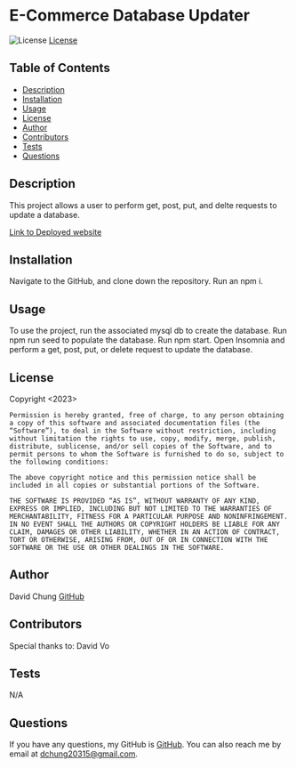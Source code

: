 # E-Commerce Database Updater
![License](https://img.shields.io/badge/License-MIT-blue.svg)
[License](https://opensource.org/licenses/MIT)

## Table of Contents
    
- [Description](#description)
- [Installation](#installation)
- [Usage](#usage)
- [License](#license)
- [Author](#author)
- [Contributors](#contributors)
- [Tests](#tests)
- [Questions](#questions)
    
## Description
    
This project allows a user to perform get, post, put, and delte requests to update a database.
    
[Link to Deployed website](N/A)
    
## Installation
    
Navigate to the GitHub, and clone down the repository. Run an npm i.
    
## Usage
    
To use the project, run the associated mysql db to create the database. Run npm run seed to populate the database. Run npm start. Open Insomnia and perform a get, post, put, or delete request to update the database.
    
## License
    
Copyright <2023> 

    Permission is hereby granted, free of charge, to any person obtaining a copy of this software and associated documentation files (the “Software”), to deal in the Software without restriction, including without limitation the rights to use, copy, modify, merge, publish, distribute, sublicense, and/or sell copies of the Software, and to permit persons to whom the Software is furnished to do so, subject to the following conditions:
    
    The above copyright notice and this permission notice shall be included in all copies or substantial portions of the Software.
    
    THE SOFTWARE IS PROVIDED “AS IS”, WITHOUT WARRANTY OF ANY KIND, EXPRESS OR IMPLIED, INCLUDING BUT NOT LIMITED TO THE WARRANTIES OF MERCHANTABILITY, FITNESS FOR A PARTICULAR PURPOSE AND NONINFRINGEMENT. IN NO EVENT SHALL THE AUTHORS OR COPYRIGHT HOLDERS BE LIABLE FOR ANY CLAIM, DAMAGES OR OTHER LIABILITY, WHETHER IN AN ACTION OF CONTRACT, TORT OR OTHERWISE, ARISING FROM, OUT OF OR IN CONNECTION WITH THE SOFTWARE OR THE USE OR OTHER DEALINGS IN THE SOFTWARE.
    
## Author
    
David Chung
[GitHub](https://github.com/dchung13/)
    
## Contributors
Special thanks to:
David Vo
    
## Tests
    
N/A
    
## Questions
If you have any questions, my GitHub is [GitHub](https://github.com/dchung13/).
You can also reach me by email at [dchung20315@gmail.com](dchung20315@gmail.com).
